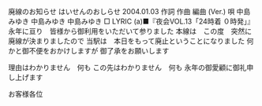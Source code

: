 廃線のお知らせ
はいせんのおしらせ
2004.01.03
作詞  作曲  編曲 (Ver.)   唄
中島みゆき   中島みゆき       中島みゆき
□ LYRIC (a)■『夜会VOL.13「24時着 ０時発」』
永年に亘り　皆様から御利用をいただいて参りました
本線は　この度　突然に廃線が決まりましたので
当駅は　本日をもって廃止ということになりました
何かと御不便をおかけしますが
御了承をお願いします

理由はわかりません　何も
この先はわかりません　何も
永年の御愛顧に御礼申し上げます

お客様各位